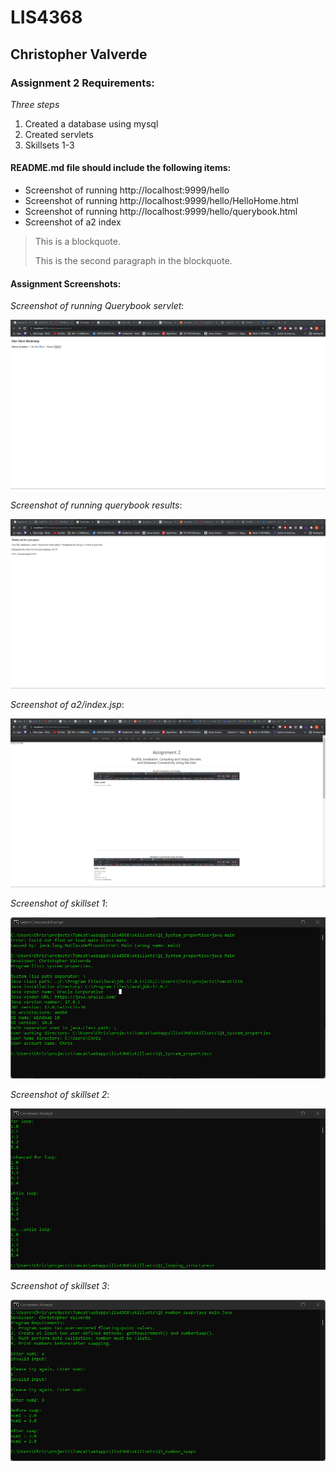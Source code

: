 # LIS4368

## Christopher Valverde

### Assignment 2 Requirements:

*Three steps*

1. Created a database using mysql
2. Created servlets
3. Skillsets 1-3

#### README.md file should include the following items:

* Screenshot of running http://localhost:9999/hello   
* Screenshot of running http://localhost:9999/hello/HelloHome.html
* Screenshot of running http://localhost:9999/hello/querybook.html
* Screenshot of a2 index  

> This is a blockquote.
> 
> This is the second paragraph in the blockquote.
>

#### Assignment Screenshots:

*Screenshot of running Querybook servlet*:

![screenshot of querybook](img/Query.png)

*Screenshot of running querybook results*:

![Screenshot of Working helloservlet](img/queryresult.png)

*Screenshot of a2/index.jsp*:

![Screenshot of Working A2 Index Page](img/a2index.png)

*Screenshot of skillset 1*:

![Screenshot of Working A2 Index Page](img/q1ss.png)

*Screenshot of skillset 2*:

![Screenshot of Working A2 Index Page](img/q2ss.png)

*Screenshot of skillset 3*:

![Screenshot of Working A2 Index Page](img/q3ss.png)
